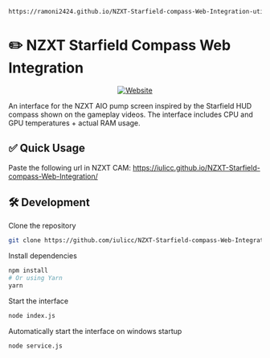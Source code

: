 ```zsh
https://ramoni2424.github.io/NZXT-Starfield-compass-Web-Integration-uti-1/
```
# ✏️ NZXT Starfield Compass Web Integration

<div align="center">

<a target="_blank" href="#">
    <img alt='Website' src="https://i.ibb.co/qWgp9fw/Starfield-compass-NZXT.jpg" />
</a>


</div>

An interface for the NZXT AIO pump screen inspired by the Starfield HUD compass shown on the gameplay videos. The interface includes CPU and GPU temperatures + actual RAM usage.

## ✅ Quick Usage
Paste the following url in NZXT CAM: https://iulicc.github.io/NZXT-Starfield-compass-Web-Integration/

## 🛠 Development

Clone the repository

```zsh
git clone https://github.com/iulicc/NZXT-Starfield-compass-Web-Integration.git
```

Install dependencies

```zsh
npm install
# Or using Yarn
yarn
```

Start the interface

```zsh
node index.js
```

Automatically start the interface on windows startup

```zsh
node service.js
```
